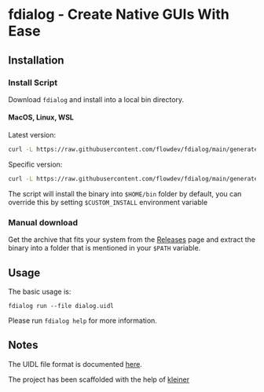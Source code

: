 # fdialog - Create Native GUIs With Ease



## Installation

### Install Script

Download `fdialog` and install into a local bin directory.

#### MacOS, Linux, WSL

Latest version:

```bash
curl -L https://raw.githubusercontent.com/flowdev/fdialog/main/generated/install.sh | sh
```

Specific version:

```bash
curl -L https://raw.githubusercontent.com/flowdev/fdialog/main/generated/install.sh | sh -s 0.0.4
```

The script will install the binary into `$HOME/bin` folder by default, you can override this by setting
`$CUSTOM_INSTALL` environment variable

### Manual download

Get the archive that fits your system from the [Releases](https://github.com/https://github.com/flowdev/fdialog/releases) page and
extract the binary into a folder that is mentioned in your `$PATH` variable.

## Usage

The basic usage is:
```shell
fdialog run --file dialog.uidl
```

Please run `fdialog help` for more information.

## Notes

The UIDL file format is documented [here](./UIDL.md).

The project has been scaffolded with the help of [kleiner](https://github.com/can3p/kleiner)

